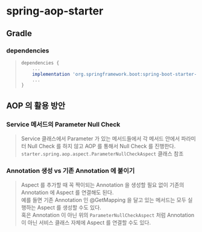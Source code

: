 # spring-aop-starter

## Gradle
### dependencies
> ```groovy
> dependencies {
>     ...
>     implementation 'org.springframework.boot:spring-boot-starter-aop'
>     ...
> }
> ```

## AOP 의 활용 방안
### Service 메서드의 Parameter Null Check
> Service 클래스에서 Parameter 가 있는 메서드들에서 각 메서드 안에서 파라미터 Null Check 를 하지 않고 AOP 를 통해서 Null Check 를 진행한다.  
> `starter.spring.aop.aspect.ParameterNullCheckAspect` 클래스 참조  

### Annotation 생성 vs 기존 Annotation 에 붙이기
> Aspect 를 추가할 때 꼭 짝이되는 Annotation 을 생성할 필요 없이 기존의 Annotation 에 Aspect 를 연결해도 된다.  
> 예를 들면 기존 Annotation 인 @GetMapping 을 달고 있는 메서드는 모두 실행하는 Aspect 를 생성할 수도 있다.  
> 혹은 Annotation 이 아닌 위의 `ParameterNullCheckAspect` 처럼 Annotation 이 아닌 서비스 클래스 자체에 Aspect 를 연결할 수도 있다.  

